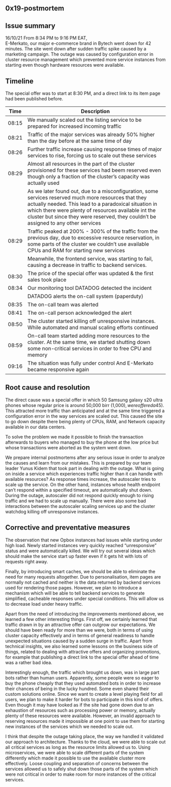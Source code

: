 ## 0x19-postmortem


## Issue summary 

16/10/21 From 8:34 PM to 9:16 PM EAT,  
E-Merkato, our major e-commerce brand in Bytech went down for 42 minutes. The site went down after sudden traffic spike caused by a marketing campaign. The outage was caused by configuration error in cluster resource management which prevented more service instances from starting even though hardware resources were available. 

## Timeline
The special offer was to start at 8:30 PM, and a direct link to its item page had been published before. 

| Time | Description |
| ----- | ----------- |
| 08:15 | We manually scaled out the listing service to be prepared for increased incoming traffic  |
| 08:21 | Traffic of the major services was already 50% higher than the day before at the same time of day   |
| 08:26 | Further traffic increase causing response times of major services to rise, forcing us to scale out these services |
| 08:29 | Almost all resources in the part of the cluster provisioned for these services had beem reserved even though only a fraction of the cluster’s capacity was actually used  |
|       | As we later found out, due to a misconfiguration, some services reserved much more resources that they actually needed. This lead to a paradoxical situation in which there were plenty of resources available int the cluster but since they were reserved, they couldn’t be assigned to any other services  |
| 08:29 | Traffic peaked at 200% - 300% of the traffic from the previous day, due to excessive resource reservation, in some parts of the cluster we couldn’t use available CPUs and RAM for starting new services  |
|       | Meanwhile, the frontend service, was starting to fail, causing a decrease in traffic to backend services.  |
| 08:30 | The price of the special offer was updated & the first sales took place  |
| 08:34 | Our monitoring tool DATADOG detected the incident |
|       | DATADOG alerts the on-call system (paperduty)  |
| 08:35 | The on-call team was alerted |
| 08:41 | The on-call person acknowledged the alert   |
| 08:50 | The cluster started killing off unresponsive instances. While automated and manual scaling efforts continued  |
| 08:59 | On-call team started adding more resources to the cluster. At the same time, we started shutting down some non-critical services in order to free CPU and memory |
| 09:16 | The situation was fully under control And E-Merkato became responsive again |


## Root cause and resolution 
The direct cause was a special offer in which 50 Samsung galaxy s20 ultra phones whose regular price is around 50,000 birr (1,000$), were offered a 45% discount at a price of 27,500 birr (550$). This attracted more traffic than anticipated and at the same time triggered a configuration error in the way services are scaled out. This caused the site to go down despite there being plenty of CPUs, RAM, and Network capacity available in our data centers.

To solve the problem we made it possible to finish the transaction afterwards to buyers who managed to buy the phone at the low price but whose transactions were aborted as the system went down. 

We prepare internal postmortems after any serious issue in order to analyze the causes and learn from our mistakes. This is prepared by our team leader Yunus Kidem that took part in dealing with the outage. 
What is going on inside a service which experiences traffic higher than it can handle with available resources? As response times increase, the autoscaler tries to scale up the service. On the other hand, instances whose health endpoint can’t respond within a specified timeout, are automatically shut down. During the outage, autoscaler did not respond quickly enough to rising traffic and we had to scale up manually. There were also some bad interactions between the autoscaler scaling services up and the cluster watchdog killing off unresponsive instances.


## Corrective and preventative measures
The observation that new Opbox instances had issues while starting under high load. Newly started instances very quickly reached “unresponsive” status and were automatically killed. We will try out several ideas which should make the service start up faster even if it gets hit with lots of requests right away.

Finally, by introducing smart caches, we should be able to eliminate the need for many requests altogether. Due to personalisation, item pages are normally not cached and neither is the data returned by backend services used for rendering those pages. However, we plan to introduce a mechanism which will be able to tell backend services to generate simplified, cacheable responses under special conditions. This will allow us to decrease load under heavy traffic.

Apart from the need of introducing the improvements mentioned above, we learned a few other interesting things.
First off, we certainly learned that traffic drawn in by an attractive offer can outgrow our expectations. We should have been ready for more than we were, both in terms of using cluster capacity effectively and in terms of general readiness to handle unexpected situations caused by a sudden surge in traffic. Apart from technical insights, we also learned some lessons on the business side of things, related to dealing with attractive offers and organizing promotions, for example that publishing a direct link to the special offer ahead of time was a rather bad idea.

Interestingly enough, the traffic which brought us down, was in large part bots rather than human users. Apparently, some people were so eager to buy the phone cheaply that they used automated bots in order to increase their chances of being in the lucky hundred. Some even shared their custom solutions online. Since we want to create a level playing field for all users, we plan to make it harder for bots to participate in this kind of offers.
Even though it may have looked as if the site had gone down due to an exhaustion of resources such as processing power or memory, actually plenty of these resources were available. However, an invalid approach to reserving resources made it impossible at one point to use them for starting new instances of the services which we needed to scale out.

I think that despite the outage taking place, the way we handled it validated our approach to architecture. Thanks to the cloud, we were able to scale out all critical services as long as the resource limits allowed us to. Using microservices, we were able to scale different parts of the system differently which made it possible to use the available cluster more effectively. Loose coupling and separation of concerns between the services allowed us to safely shut down those parts of the system which were not critical in order to make room for more instances of the critical services.
